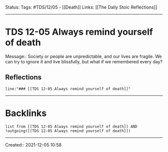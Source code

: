Status:
Tags: #TDS/12/05 - [[Death]]
Links: [[The Daily Stoic Reflections]]
___
# TDS 12-05 Always remind yourself of death
Message:: Society or people are unpredictable, and our lives are fragile. We can try to ignore it and live blissfully, but what if we remembered every day?

## Reflections
 ```query
line:"### [[TDS 12-05 Always remind yourself of death]]"
```
___
# Backlinks
```dataview
list from [[TDS 12-05 Always remind yourself of death]] AND !outgoing([[TDS 12-05 Always remind yourself of death]])
```
___

Created:: 2021-12-05 10:58

